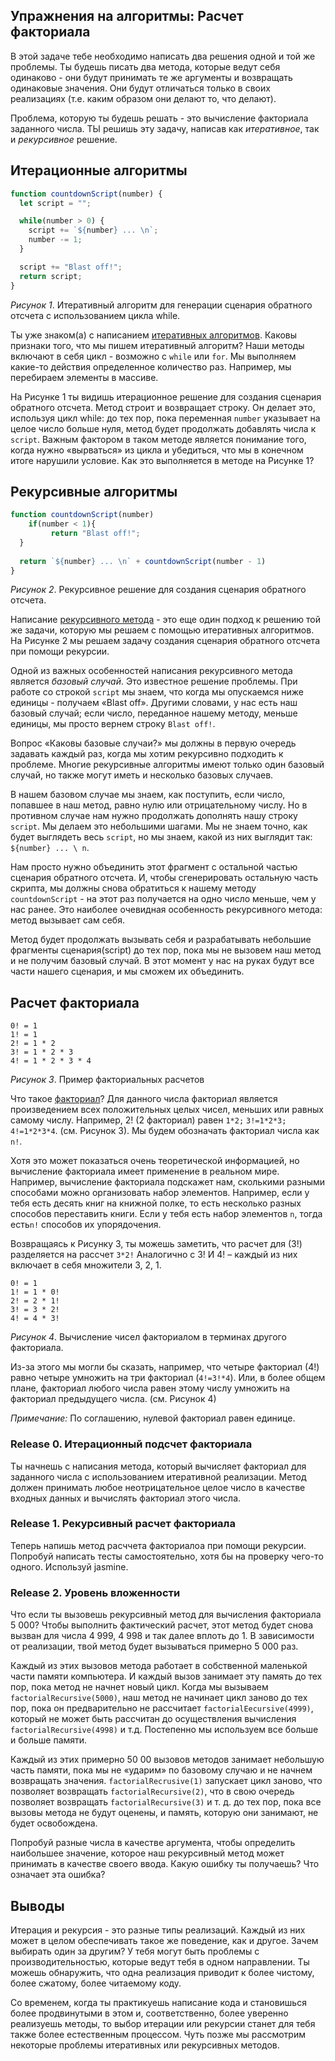 ## Упражнения на алгоритмы: Расчет факториала

В этой задаче тебе необходимо написать два решения одной и той же проблемы. Ты будешь писать два метода, которые ведут себя одинаково - они будут принимать те же аргументы и возвращать одинаковые значения. Они будут отличаться только в своих реализациях (т.е. каким образом они делают то, что делают).

Проблема, которую ты будешь решать - это вычисление факториала заданного числа. ТЫ решишь эту задачу, написав как *итеративное*, так и *рекурсивное* решение.

## Итерационные алгоритмы
 
```javascript
function countdownScript(number) {
  let script = "";

  while(number > 0) {
    script += `${number} ... \n`;
    number -= 1;
  }

  script += "Blast off!";
  return script;
}
```
*Рисунок 1*. Итеративный алгоритм для генерации сценария обратного отсчета с использованием цикла while.

Ты уже знаком(а) с написанием [итеративных алгоритмов](https://en.wikipedia.org/wiki/Iteration#Computing). Каковы признаки того, что мы пишем итеративный алгоритм? Наши методы включают в себя цикл - возможно с `while` или `for`. Мы выполняем какие-то действия определенное количество раз. Например, мы перебираем элементы в массиве.

На Рисунке 1 ты видишь итерационное решение для создания сценария обратного отсчета. Метод строит и возвращает строку. Он делает это, используя цикл while: до тех пор, пока переменная `number` указывает на целое число больше нуля, метод будет продолжать добавлять числа к `script`. Важным фактором в таком методе является понимание того, когда нужно «вырваться» из цикла и убедиться, что мы в конечном итоге нарушили условие. 
Как это выполняется в методе на Рисунке 1?

## Рекурсивные алгоритмы
 
```javascript
function countdownScript(number)
 	if(number < 1){ 
 		 return "Blast off!"; 
  }
 
  return `${number} ... \n` + countdownScript(number - 1)
}
```
*Рисунок 2*. Рекурсивное решение для создания сценария обратного отсчета.

Написание [рекурсивного метода](http://en.wikipedia.org/wiki/Recursion_%28computer_science%29) - это еще один подход к решению той же задачи, которую мы решаем с помощью итеративных алгоритмов. На Рисунке 2 мы решаем задачу создания сценария обратного отсчета при помощи рекурсии.

Одной из важных особенностей написания рекурсивного метода является *базовый случай*. Это известное решение проблемы. При работе со строкой `script` мы знаем, что когда мы опускаемся ниже единицы - получаем «Blast off». Другими словами, у нас есть наш базовый случай; если число, переданное нашему методу, меньше единицы, мы просто вернем строку `Blast off!`.

Вопрос «Каковы базовые случаи?»  мы должны в первую очередь задавать каждый раз, когда мы хотим рекурсивно подходить к проблеме. Многие рекурсивные алгоритмы имеют только один базовый случай, но также могут иметь и несколько базовых случаев.

В нашем базовом случае мы знаем, как поступить, если число, попавшее в наш метод, равно нулю или отрицательному числу. Но в противном случае нам нужно продолжать дополнять нашу строку `script`. Мы делаем это небольшими шагами. Мы не знаем точно, как будет выглядеть весь `script`, но мы знаем, какой из них выглядит так: `${number} ... \ n`.

Нам просто нужно объединить этот фрагмент с остальной частью сценария обратного отсчета. И, чтобы сгенерировать остальную часть скрипта, мы должны снова обратиться к  нашему методу `countdownScript` - на этот раз получается на одно число меньше, чем у нас ранее. Это наиболее очевидная особенность рекурсивного метода: метод вызывает сам себя.

Метод будет продолжать вызывать себя и разрабатывать небольшие фрагменты сценария(script) до тех пор, пока мы не вызовем наш метод и не получим базовый случай. В этот момент у нас на руках будут все части нашего сценария, и мы сможем их объединить.

## Расчет факториала
 
```
0! = 1
1! = 1
2! = 1 * 2
3! = 1 * 2 * 3
4! = 1 * 2 * 3 * 4
```

*Рисунок 3*. Пример факториальных расчетов

Что такое [факториал](http://en.wikipedia.org/wiki/Factorial)? Для данного числа факториал является произведением всех положительных целых чисел, меньших или равных самому числу. Например, 2! (2 факториал) равен `1*2;` `3!=1*2*3;` `4!=1*2*3*4`. (см. Рисунок 3). Мы будем обозначать факториал числа как `n!`.

Хотя это может показаться очень теоретической информацией, но вычисление факториала имеет применение в реальном мире. Например, вычисление факториала подскажет нам, сколькими разными способами можно организовать набор элементов. Например, если у тебя есть десять книг на книжной полке, то есть несколько разных способов переставить книги. Если у тебя есть набор элементов `n`, тогда есть` n! ` способов их упорядочения.

Возвращаясь к Рисунку 3, ты можешь заметить, что расчет для (3!) разделяется на рассчет `3*2!`  Аналогично с 3! И 4! – каждый  из них включает в себя множители 3, 2, 1. 

```
0! = 1
1! = 1 * 0!
2! = 2 * 1!
3! = 3 * 2!
4! = 4 * 3!
```

*Рисунок 4*. Вычисление чисел факториалом в терминах другого факториала.

Из-за этого мы могли бы сказать, например, что четыре факториал (4!)  равно четыре умножить на три факториал  (`4!=3!*4`).  Или, в более общем плане, факториал любого числа равен этому числу умножить на факториал предыдущего числа. (см. Рисунок 4)

*Примечание:* По соглашению, нулевой факториал равен единице.


### Release 0. Итерационный подсчет факториала

Ты начнешь с написания метода, который вычисляет факториал для заданного числа с использованием итеративной реализации. Метод должен принимать любое неотрицательное целое число в качестве входных данных и вычислять факториал этого числа.

### Release 1. Рекурсивный расчет факториала

Теперь напишь метод расччета факториалоа при помощи рекурсии. Попробуй написать тесты самостоятельно, хотя бы на проверку чего-то одного. Используй jasmine.


### Release 2. Уровень вложенности

Что если ты вызовешь рекурсивный метод для вычисления факториала 5 000? Чтобы выполнить фактический расчет, этот метод будет снова вызван для числа 4 999, 4 998 и так далее вплоть до 1. В зависимости от реализации, твой метод будет вызываться примерно 5 000 раз.

Каждый из этих вызовов метода работает в собственной маленькой части памяти компьютера. И каждый вызов занимает эту память до тех пор, пока метод не начнет новый цикл. Когда мы вызываем `factorialRecursive(5000)`, наш метод не начинает цикл заново до тех пор, пока он предварительно не рассчитает `factorialEecursive(4999)`, который не может быть рассчитан до осуществления вычисления `factorialRecursive(4998)` и т.д. Постепенно мы используем все больше и больше памяти.

Каждый из этих примерно 50 00 вызовов методов занимает небольшую часть памяти, пока мы не «ударим» по базовому случаю и не начнем возвращать значения. `factorialRecrusive(1)` запускает цикл заново, что позволяет возвращать `factorialRecursive(2)`, что в свою очередь позволяет возвращать `factorialRecursive(3)` и т. д. до тех пор, пока все вызовы метода не будут оценены, и память, которую они занимают, не будет освобождена.

Попробуй разные числа в качестве аргумента, чтобы определить наибольшее значение, которое наш рекурсивный метод может принимать в качестве своего ввода. Какую ошибку ты получаешь? Что означает эта ошибка?


## Выводы

Итерация и рекурсия - это разные типы реализаций. Каждый из них может в целом обеспечивать такое же поведение, как и другое. Зачем выбирать один за другим? У тебя могут быть проблемы с производительностью, которые ведут тебя в одном направлении. Ты можешь обнаружить, что одна реализация приводит к более чистому, более сжатому, более читаемому коду.

Со временем, когда ты практикуешь написание кода и становишься более продвинутыми в этом и, соответственно, более уверенно реализуешь методы, то выбор итерации или рекурсии станет для тебя также более естественным процессом. Чуть позже мы рассмотрим некоторые проблемы итеративных или рекурсивных методов.
